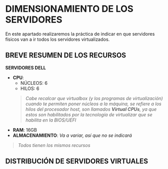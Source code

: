 # DIMENSIONAMIENTO DE LOS SERVIDORES

En este apartado realizaremos la práctica de indicar en que servidores físicos van a ir todos los servidores virtualizados.

## BREVE RESUMEN DE LOS RECURSOS

**SERVIDORES DELL**

- **CPU**: 
  - NÚCLEOS: 6
  - HILOS: 6
  > _Cabe recalcar que virtualbox (y los programas de virtualización) cuando te permiten poner núcleos a la máquina, se refiere a los hilos del procesador host, son llamados **Virtual CPUs**, ya que estos son habilitados por la tecnología de virtualizar que se habilita en la BIOS/UEFI_
- **RAM**: 16GB
- **ALMACENAMIENTO**: _Va a variar, así que no se indicará_


> _Todos tienen los mismos recursos_

## DISTRIBUCIÓN DE SERVIDORES VIRTUALES
